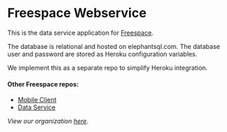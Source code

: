 # Freespace Webservice

This is the data service application for [Freespace](https://github.com/calvin-cs262-fall2020-Freespace/Project).

The database is relational and hosted on elephantsql.com. The database user
and password are stored as Heroku configuration variables.

We implement this as a separate repo to simplify Heroku integration.

#### Other Freespace repos:
- [Mobile Client](https://github.com/calvin-cs262-fall2020-Freespace/Client)
- [Data Service](https://github.com/calvin-cs262-fall2020-Freespace/Service)


*View our organization [here](https://github.com/calvin-cs262-fall2020-Freespace).*

